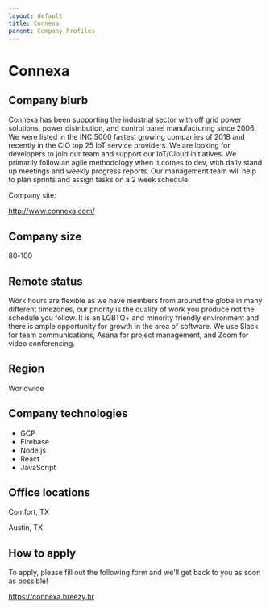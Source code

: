 ```yaml
---
layout: default
title: Connexa
parent: Company Profiles
---
```


# Connexa

## Company blurb

Connexa has been supporting the industrial sector with off grid power solutions, power distribution, and control panel manufacturing since 2006.
We were listed in the INC 5000 fastest growing companies of 2018 and recently in the CIO top 25 IoT service providers.
We are looking for developers to join our team and support our IoT/Cloud initiatives. We primarily follow an agile methodology when it comes to dev, 
with daily stand up meetings and weekly progress reports. Our management team will help to plan sprints and assign tasks on a 2 week schedule. 

Company site: 

http://www.connexa.com/ 

## Company size

80-100

## Remote status

Work hours are flexible as we have members from around the globe in many different timezones,
our priority is the quality of work you produce not the schedule you follow. 
It is an LGBTQ+ and minority friendly environment and there is ample opportunity for growth in the area of software.
We use Slack for team communications, Asana for project management, and Zoom for video conferencing.

## Region

Worldwide

## Company technologies

- GCP
- Firebase
- Node.js
- React
- JavaScript

## Office locations

Comfort, TX

Austin, TX

## How to apply

To apply, please fill out the following form and we'll get back to you as soon as possible! 

https://connexa.breezy.hr

